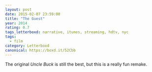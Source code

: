 ```yaml
---
layout: post 
date: 2015-02-07 23:59:00
title: "The Guest"
year: 2014
rating: 0.7
tags_letterboxd: narrative, itunes, streaming, hdtv, nyc
tags:
  - film
category: Letterboxd
canonical: https://boxd.it/52Cbb
---
```


The original <cite>Uncle Buck</cite> is still the best, but this is a really fun remake.